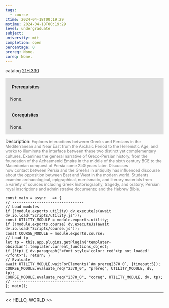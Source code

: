 ```yaml
---
tags:
  - course
ctime: 2024-04-18T00:19:29
mstime: 2024-04-18T00:19:29
level: undergraduate
subject: 
university: mit
completion: open
percentage: 0
prereq: None.
coreq: None.
---
```


catalog [21H.330](http://student.mit.edu/catalog/m21Hb.html#21H.330)

<span style="display: block; padding: 15px; background-color: rgb(100, 100, 100, 0.2);"><font id="m_prereq2370_0" style="display: block; font-family: Arial, sans-serif; font-weight: bold; padding: 5px">Prerequisites</font><br><span id="prereq2370_0">None.</span></span>
<span style="display: block; padding: 15px; background-color: rgb(100, 100, 100, 0.2);"><font id="m_coreq2370_0" style="display: block; font-family: Arial, sans-serif; font-weight: bold; padding: 5px">Corequisites</font><br><span id="coreq2370_0">None.</span></span>

<font style="">Description:</font>
<font style="color: grey; font-size: 0.8rem;">Explores interactions between Greeks and Persians in the Mediterranean and Near East from the Archaic Period to the Hellenistic Age, and works to illuminate the interface between these two distinct yet complementary cultures. Examines the general narrative of Greco-Persian history, from the foundation of the Achaemenid Empire in the middle of the sixth century BCE to the Macedonian conquest of Persia some 250 years later. Discusses how contact between Persia and the Greeks in antiquity has influenced discourse about the opposition between East and West in the modern world. Students examine archaeological, epigraphical, numismatic, and literary materials from a variety of sources including Greek historiography, tragedy, and oratory; Persian royal inscriptions and administrative documents; and the Hebrew Bible.</font>

```dataviewjs
const main = async _ => {
// --------------------------------
// Load modules
if (!module.exports.utility) dv.executeJs(await dv.io.load("Scripts/utility.js"));
const UTILITY_MODULE = module.exports.utility;
if (!module.exports.course) dv.executeJs(await dv.io.load("Scripts/course.js"));
const COURSE_MODULE = module.exports.course;
// Load tp
let tp = this.app.plugins.getPlugin("templater-obsidian").templater.current_functions_object;
if (!tp) { dv.paragraph("<font style='color: red'>tp not loaded!</font>"); return; }
// Evaluate
await UTILITY_MODULE.waitForElements(`#m_prereq2370_0`, {timeout:5});
COURSE_MODULE.evaluate_req("2370_0", "prereq", UTILITY_MODULE, dv, tp);
COURSE_MODULE.evaluate_req("2370_0", "coreq", UTILITY_MODULE, dv, tp);
// --------------------------------
}; main();
```

---

<< HELLO, WORLD >>

